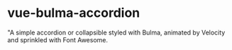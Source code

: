 # vue-bulma-accordion
"A simple accordion or collapsible styled with Bulma, animated by Velocity and sprinkled with Font Awesome.
